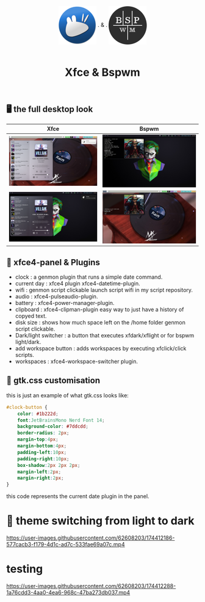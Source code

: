 <div align="center">
    <center align="center">
      <img src="https://github.com/m3ofer/Desktop-WM-project/blob/main/Assets/xubuntu.png" alt="Elementary" align="center">
       .
        &
        .
      <img src="https://github.com/m3ofer/Desktop-WM-project/blob/main/Assets/124.png" alt="Elementary" align="center">
    </center>
  <br>
  <h1 align="center"><center>Xfce & Bspwm</center></h1>
  <br>
</div>

## 🖥️ the full desktop look
| Xfce                                             | Bspwm                                             |
|:------------------------------------------------:|:-------------------------------------------------:|
| ![e](./Assets/xfce_light.png) 			       | ![@](./Assets/bspwm_dark.png)  			       |
| ![s](./Assets/xfce_dark.png)  			       | ![@](./Assets/bspwm_light.png) 			       |

## 🧩 xfce4-panel & Plugins

- clock       : a genmon plugin that runs a simple date command.
- current day : xfce4 plugin xfce4-datetime-plugin.
- wifi        : genmon script clickable launch script wifi in my script repository.
- audio       : xfce4-pulseaudio-plugin.
- battery     : xfce4-power-manager-plugin.
- clipboard   : xfce4-clipman-plugin easy way to just have a history of copyed text.
- disk size : shows how much space left on the /home folder genmon script clickable.
- Dark/light switcher : a button that executes xfdark/xflight or for bspwm light/dark.
- add workspace button : adds workspaces by executing xfclick/click scripts.
- workspaces : xfce4-workspace-switcher plugin.

## 🚧  gtk.css customisation
   this is just an example of what gtk.css looks like:
``` css
#clock-button {
    color: #1b222d;
    font:JetBrainsMono Nerd Font 14;
    background-color: #7ddcdd; 
    border-radius: 2px;
    margin-top:4px;
    margin-bottom:4px;
    padding-left:10px;
    padding-right:10px;
    box-shadow:2px 2px 2px;
    margin-left:2px;
    margin-right:2px;
}
```
this code represents the current date plugin in the panel.

# 🎨 theme switching from light to dark

https://user-images.githubusercontent.com/62608203/174412186-577cacb3-f179-4d1c-ad7c-533fae69a07c.mp4

# testing

https://user-images.githubusercontent.com/62608203/174412288-1a76cdd3-4aa0-4ea6-968c-47ba273db037.mp4


